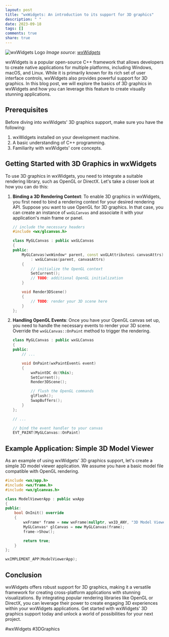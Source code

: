 ```yaml
---
layout: post
title: "wxWidgets: An introduction to its support for 3D graphics"
description: " "
date: 2023-09-18
tags: []
comments: true
share: true
---
```


![wxWidgets Logo](https://www.wxwidgets.org/assets/img/header-logo.png)
*Image source: [wxWidgets](https://www.wxwidgets.org/)*

wxWidgets is a popular open-source C++ framework that allows developers to create native applications for multiple platforms, including Windows, macOS, and Linux. While it is primarily known for its rich set of user interface controls, wxWidgets also provides powerful support for 3D graphics. In this blog post, we will explore the basics of 3D graphics in wxWidgets and how you can leverage this feature to create visually stunning applications.

## Prerequisites

Before diving into wxWidgets' 3D graphics support, make sure you have the following:

1. wxWidgets installed on your development machine.
2. A basic understanding of C++ programming.
3. Familiarity with wxWidgets' core concepts.

## Getting Started with 3D Graphics in wxWidgets

To use 3D graphics in wxWidgets, you need to integrate a suitable rendering library, such as OpenGL or DirectX. Let's take a closer look at how you can do this:

1. **Binding a 3D Rendering Context**: To enable 3D graphics in wxWidgets, you first need to bind a rendering context for your desired rendering API. Suppose you want to use OpenGL for 3D graphics. In that case, you can create an instance of `wxGLCanvas` and associate it with your application's main frame or panel.

    ```cpp
    // include the necessary headers
    #include <wx/glcanvas.h>

    class MyGLCanvas : public wxGLCanvas
    {
    public:
        MyGLCanvas(wxWindow* parent, const wxGLAttributes& canvasAttrs)
            : wxGLCanvas(parent, canvasAttrs)
        {
            // initialize the OpenGL context
            SetCurrent();
            // TODO: additional OpenGL initialization
        }

        void Render3DScene()
        {
            // TODO: render your 3D scene here
        }
    };
    ```

2. **Handling OpenGL Events**: Once you have your OpenGL canvas set up, you need to handle the necessary events to render your 3D scene. Override the `wxGLCanvas::OnPaint` method to trigger the rendering.

    ```cpp
    class MyGLCanvas : public wxGLCanvas
    {
    public:
        // ...

        void OnPaint(wxPaintEvent& event)
        {
            wxPaintDC dc(this);
            SetCurrent();
            Render3DScene();

            // flush the OpenGL commands
            glFlush();
            SwapBuffers();
        }
    };

    // ...

    // bind the event handler to your canvas
    EVT_PAINT(MyGLCanvas::OnPaint)
    ```

## Example Application: Simple 3D Model Viewer

As an example of using wxWidgets' 3D graphics support, let's create a simple 3D model viewer application. We assume you have a basic model file compatible with OpenGL rendering.

```cpp
#include <wx/app.h>
#include <wx/frame.h>
#include <wx/glcanvas.h>

class ModelViewerApp : public wxApp
{
public:
    bool OnInit() override
    {
        wxFrame* frame = new wxFrame(nullptr, wxID_ANY, "3D Model Viewer", wxDefaultPosition, wxSize(800, 600));
        MyGLCanvas* glCanvas = new MyGLCanvas(frame);
        frame->Show();

        return true;
    }
};

wxIMPLEMENT_APP(ModelViewerApp);
```

## Conclusion

wxWidgets offers robust support for 3D graphics, making it a versatile framework for creating cross-platform applications with stunning visualizations. By integrating popular rendering libraries like OpenGL or DirectX, you can leverage their power to create engaging 3D experiences within your wxWidgets applications. Get started with wxWidgets' 3D graphics support today and unlock a world of possibilities for your next project.

#wxWidgets #3DGraphics